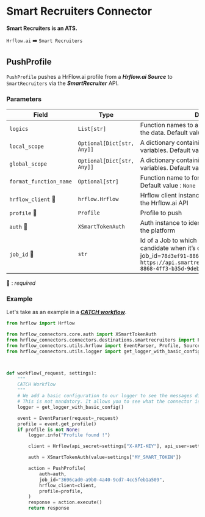 # Smart Recruiters Connector
**Smart Recruiters is an ATS.**

`Hrflow.ai` :arrow_right: `Smart Recruiters`

## PushProfile
`PushProfile` pushes a HrFlow.ai profile from a ***Hrflow.ai Source*** to `SmartRecruiters` via the ***SmartRecruiter*** API.

### Parameters

| Field | Type | Description |
| ----- | ---- | ----------- |
| `logics`  | `List[str]` | Function names to apply as filter before pushing the data. Default value : `[]`        |
| `local_scope`  | `Optional[Dict[str, Any]]` | A dictionary containing the current scope's local variables. Default value : `None`        |
| `global_scope`  | `Optional[Dict[str, Any]]` | A dictionary containing the current scope's global variables. Default value : `None`       |
| `format_function_name`  | `Optional[str]` | Function name to format job before pushing. Default value : `None`        |
| `hrflow_client` :red_circle: | `hrflow.Hrflow` | Hrflow client instance used to communicate with the Hrflow.ai API        |
| `profile` :red_circle: | `Profile` | Profile to push        |
| `auth` :red_circle: | `XSmartTokenAuth` | Auth instance to identify and communicate with the platform       |
| `job_id` :red_circle: | `str` | Id of a Job to which you want to assign a candidate when it’s created. For example job_id=`78d3ef91-8868-4ff3-b35d-9debf9d6f31f` in `https://api.smartrecruiters.com/jobs/78d3ef91-8868-4ff3-b35d-9debf9d6f31f/candidates`        |

:red_circle: : *required* 

### Example
Let's take as an example in a [***CATCH workflow***](https://developers.hrflow.ai/docs/workflows#catch-setup).
```python
from hrflow import Hrflow

from hrflow_connectors.core.auth import XSmartTokenAuth
from hrflow_connectors.connectors.destinations.smartrecruiters import PushProfile
from hrflow_connectors.utils.hrflow import EventParser, Profile, Source
from hrflow_connectors.utils.logger import get_logger_with_basic_config



def workflow(_request, settings):
    """
    CATCH Workflow
    """    
    # We add a basic configuration to our logger to see the messages displayed in the standard output
    # This is not mandatory. It allows you to see what the connector is doing.
    logger = get_logger_with_basic_config()

    event = EventParser(request=_request)
    profile = event.get_profile()
    if profile is not None:
        logger.info("Profile found !")

        client = Hrflow(api_secret=settings["X-API-KEY"], api_user=settings["X-USER-EMAIL"])

        auth = XSmartTokenAuth(value=settings["MY_SMART_TOKEN"])

        action = PushProfile(
            auth=auth,
            job_id="3696cad0-a9b0-4a40-9cd7-4cc5feb1a509",
            hrflow_client=client,
            profile=profile,
        )
        response = action.execute()
        return response
```